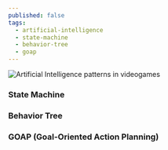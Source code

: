 ```yaml
---
published: false
tags:
  - artificial-intelligence
  - state-machine
  - behavior-tree
  - goap
---
```

![Artificial Intelligence patterns in videogames]({{site.baseurl}}/images/artificial-intelligence-patterns-in-videogames.png)

### State Machine

### Behavior Tree

### GOAP (Goal-Oriented Action Planning)